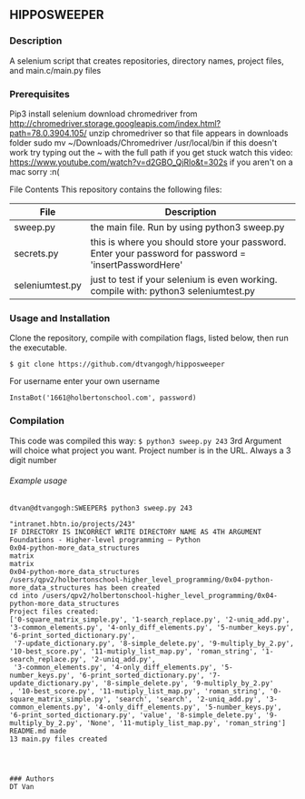 ## HIPPOSWEEPER
### Description
A selenium script that creates repositories, directory names, project files, and main.c/main.py files

### Prerequisites
Pip3 install selenium
download chromedriver from http://chromedriver.storage.googleapis.com/index.html?path=78.0.3904.105/
unzip chromedriver so that file appears in downloads folder
sudo mv ~/Downloads/Chromedriver /usr/local/bin
if this doesn't work try typing out the ~ with the full path
if you get stuck watch this video: https://www.youtube.com/watch?v=d2GBO_QjRlo&t=302s
if you aren't on a mac sorry :n(

File Contents
This repository contains the following files:

|   **File**   |   **Description**   |
| -------------- | --------------------- |
|sweep.py | the main file. Run by using python3 sweep.py |
|secrets.py | this is where you should store your password. Enter your password for password = 'insertPasswordHere'
|seleniumtest.py | just to test if your selenium is even working. compile with: python3 seleniumtest.py

### Usage and Installation
Clone the repository, compile with compilation flags, listed below, then run the executable.
```
$ git clone https://github.com/dtvangogh/hipposweeper
```
For username enter your own username
```
InstaBot('1661@holbertonschool.com', password)
```
### Compilation
This code was compiled this way:
` $ python3 sweep.py 243 `
3rd Argument will choice what project you want. Project number is in the URL. Always a 3 digit number

###### Example usage

```
dtvan@dtvangogh:SWEEPER$ python3 sweep.py 243

"intranet.hbtn.io/projects/243"
IF DIRECTORY IS INCORRECT WRITE DIRECTORY NAME AS 4TH ARGUMENT
Foundations - Higher-level programming ― Python
0x04-python-more_data_structures
matrix
matrix
0x04-python-more_data_structures
/users/qpv2/holbertonschool-higher_level_programming/0x04-python-more_data_structures has been created
cd into /users/qpv2/holbertonschool-higher_level_programming/0x04-python-more_data_structures
Project files created:
['0-square_matrix_simple.py', '1-search_replace.py', '2-uniq_add.py', '3-common_elements.py', '4-only_diff_elements.py', '5-number_keys.py', '6-print_sorted_dictionary.py',
 '7-update_dictionary.py', '8-simple_delete.py', '9-multiply_by_2.py', '10-best_score.py', '11-mutiply_list_map.py', 'roman_string', '1-search_replace.py', '2-uniq_add.py',
 '3-common_elements.py', '4-only_diff_elements.py', '5-number_keys.py', '6-print_sorted_dictionary.py', '7-update_dictionary.py', '8-simple_delete.py', '9-multiply_by_2.py'
, '10-best_score.py', '11-mutiply_list_map.py', 'roman_string', '0-square_matrix_simple.py', 'search', 'search', '2-uniq_add.py', '3-common_elements.py', '4-only_diff_elements.py', '5-number_keys.py', '6-print_sorted_dictionary.py', 'value', '8-simple_delete.py', '9-multiply_by_2.py', 'None', '11-mutiply_list_map.py', 'roman_string']
README.md made
13 main.py files created
```
```



### Authors
DT Van
